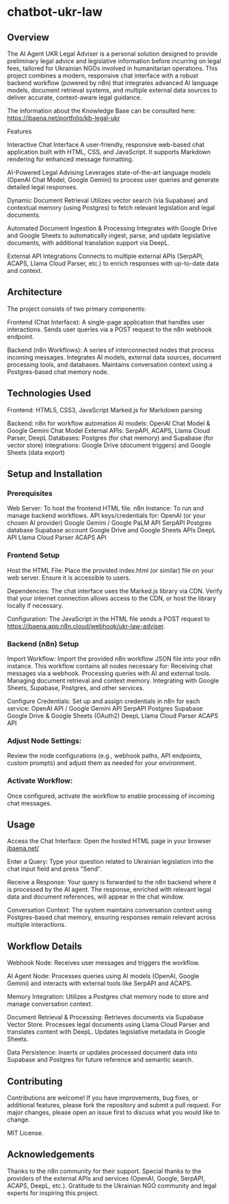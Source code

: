 # chatbot-ukr-law

## Overview

The AI Agent UKR Legal Adviser is a personal solution designed to provide preliminary legal advice and legislative information before incurring on legal fees, tailored for Ukrainian NGOs involved in humanitarian operations. This project combines a modern, responsive chat interface with a robust backend workflow (powered by n8n) that integrates advanced AI language models, document retrieval systems, and multiple external data sources to deliver accurate, context-aware legal guidance.

The information about the Knowledge Base can be consulted here: https://jbaena.net/portfolio/kb-legal-ukr

Features

  Interactive Chat Interface
    A user-friendly, responsive web-based chat application built with HTML, CSS, and JavaScript. It supports Markdown rendering for enhanced message formatting.

  AI-Powered Legal Advising
    Leverages state-of-the-art language models (OpenAI Chat Model, Google Gemini) to process user queries and generate detailed legal responses.

  Dynamic Document Retrieval
    Utilizes vector search (via Supabase) and contextual memory (using Postgres) to fetch relevant legislation and legal documents.

  Automated Document Ingestion & Processing
    Integrates with Google Drive and Google Sheets to automatically ingest, parse, and update legislative documents, with additional translation support via DeepL.

  External API Integrations
    Connects to multiple external APIs (SerpAPI, ACAPS, Llama Cloud Parser, etc.) to enrich responses with up-to-date data and context.

## Architecture

The project consists of two primary components:

  Frontend (Chat Interface):
        A single-page application that handles user interactions.
        Sends user queries via a POST request to the n8n webhook endpoint.

  Backend (n8n Workflows):
        A series of interconnected nodes that process incoming messages.
        Integrates AI models, external data sources, document processing tools, and databases.
        Maintains conversation context using a Postgres-based chat memory node.

## Technologies Used

  Frontend:
        HTML5, CSS3, JavaScript
        Marked.js for Markdown parsing

  Backend:
        n8n for workflow automation
        AI models: OpenAI Chat Model & Google Gemini Chat Model
        External APIs: SerpAPI, ACAPS, Llama Cloud Parser, DeepL
        Databases: Postgres (for chat memory) and Supabase (for vector store)
        Integrations: Google Drive (document triggers) and Google Sheets (data export)

## Setup and Installation
### Prerequisites

  Web Server: To host the frontend HTML file.
  n8n Instance: To run and manage backend workflows.
  API keys/credentials for:
        OpenAI (or your chosen AI provider)
        Google Gemini / Google PaLM API
        SerpAPI
        Postgres database
        Supabase account
        Google Drive and Google Sheets APIs
        DeepL API
        Llama Cloud Parser
        ACAPS API

### Frontend Setup

  Host the HTML File:
    Place the provided index.html (or similar) file on your web server. Ensure it is accessible to users.

  Dependencies:
    The chat interface uses the Marked.js library via CDN. Verify that your internet connection allows access to the CDN, or host the library locally if necessary.

  Configuration:
    The JavaScript in the HTML file sends a POST request to https://jbaena.app.n8n.cloud/webhook/ukr-law-adviser.

### Backend (n8n) Setup

  Import Workflow:
    Import the provided n8n workflow JSON file into your n8n instance. This workflow contains all nodes necessary for:
        Receiving chat messages via a webhook.
        Processing queries with AI and external tools.
        Managing document retrieval and context memory.
        Integrating with Google Sheets, Supabase, Postgres, and other services.

  Configure Credentials:
    Set up and assign credentials in n8n for each service:
        OpenAI API / Google Gemini API
        SerpAPI
        Postgres
        Supabase
        Google Drive & Google Sheets (OAuth2)
        DeepL
        Llama Cloud Parser
        ACAPS API

  ### Adjust Node Settings:
  Review the node configurations (e.g., webhook paths, API endpoints, custom prompts) and adjust them as needed for your environment.

  ### Activate Workflow:
  Once configured, activate the workflow to enable processing of incoming chat messages.

## Usage

  Access the Chat Interface:
    Open the hosted HTML page in your browser [jbaena.net/](https://jbaena.net/portfolio/chatbot-ukr-law)

  Enter a Query:
    Type your question related to Ukrainian legislation into the chat input field and press "Send".

  Receive a Response:
    Your query is forwarded to the n8n backend where it is processed by the AI agent. The response, enriched with relevant legal data and document references, will appear in the chat window.

  Conversation Context:
    The system maintains conversation context using Postgres-based chat memory, ensuring responses remain relevant across multiple interactions.

## Workflow Details

  Webhook Node:
    Receives user messages and triggers the workflow.

  AI Agent Node:
    Processes queries using AI models (OpenAI, Google Gemini) and interacts with external tools like SerpAPI and ACAPS.

  Memory Integration:
    Utilizes a Postgres chat memory node to store and manage conversation context.

  Document Retrieval & Processing:
        Retrieves documents via Supabase Vector Store.
        Processes legal documents using Llama Cloud Parser and translates content with DeepL.
        Updates legislative metadata in Google Sheets.

  Data Persistence:
    Inserts or updates processed document data into Supabase and Postgres for future reference and semantic search.

## Contributing

Contributions are welcome! If you have improvements, bug fixes, or additional features, please fork the repository and submit a pull request. For major changes, please open an issue first to discuss what you would like to change.

MIT License.

## Acknowledgements

  Thanks to the n8n community for their support.
  Special thanks to the providers of the external APIs and services (OpenAI, Google, SerpAPI, ACAPS, DeepL, etc.).
  Gratitude to the Ukrainian NGO community and legal experts for inspiring this project.
